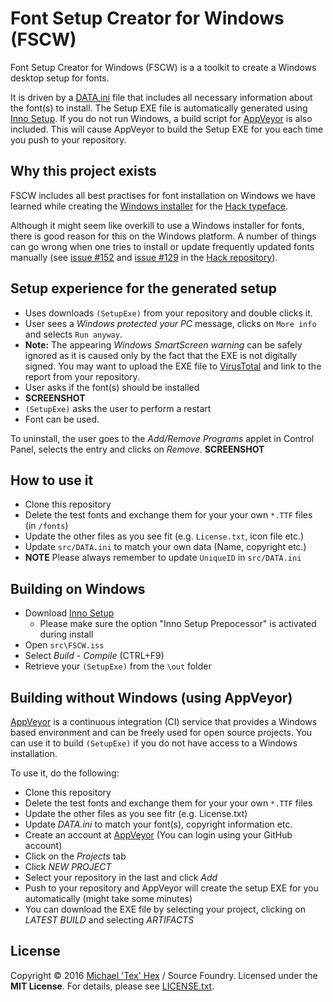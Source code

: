 # Font Setup Creator for Windows (FSCW)

Font Setup Creator for Windows (FSCW) is a a toolkit to create a Windows desktop setup for fonts. 

It is driven by a [DATA.ini](https://github.com/source-foundry/fscw/blob/master/src/Data.ini) file that includes all necessary information about the font(s) to install. The Setup EXE file is automatically generated using [Inno Setup](http://www.jrsoftware.org/isinfo.php). If you do not run Windows, a build script for [AppVeyor](https://www.appveyor.com/) is also included. This will cause AppVeyor to build the Setup EXE for you each time you push to your repository.

## Why this project exists

FSCW includes all best practises for font installation on Windows we have learned while creating the [Windows installer](https://github.com/source-foundry/Hack-windows-installer) for the [Hack typeface](https://github.com/chrissimpkins/Hack). 

Although it might seem like overkill to use a Windows installer for fonts, there is good reason for this on the Windows platform. A number of things can go wrong when one tries to install or update frequently updated fonts manually (see [issue #152](https://github.com/chrissimpkins/Hack/issues/152) and [issue #129](https://github.com/chrissimpkins/Hack/issues/129) in the [Hack repository](https://github.com/chrissimpkins/Hack/)).

## Setup experience for the generated setup

- Uses downloads `(SetupExe)` from your repository and double clicks it. 
- User sees a *Windows protected your PC* message, clicks on `More info` and selects `Run anyway`. 
- **Note:** The appearing *Windows SmartScreen warning* can be safely ignored as it is caused only by the fact that the EXE is not digitally signed. You may want to upload the EXE file to [VirusTotal](http://www.virustotal.com) and link to the report from your repository. 
- User asks if the font(s) should be installed
- **SCREENSHOT**
- `(SetupExe)` asks the user to perform a restart 
- Font can be used.

To uninstall, the user goes to the *Add/Remove Programs* applet in Control Panel, selects the entry and clicks on *Remove*.
**SCREENSHOT**

## How to use it

- Clone this repository
- Delete the test fonts and exchange them for your your own `*.TTF` files (in `/fonts`)
- Update the other files as you see fit (e.g. `License.txt`, icon file etc.)
- Update `src/DATA.ini` to match your own data (Name, copyright etc.)  
- **NOTE** Please always remember to update `UniqueID` in `src/DATA.ini`

## Building on Windows

- Download [Inno Setup](http://www.jrsoftware.org/isinfo.php)
  - Please make sure the option "Inno Setup Prepocessor" is activated during install
- Open `src\FSCW.iss`
- Select *Build* - *Compile* (CTRL+F9)
- Retrieve your `(SetupExe)` from the `\out` folder

## Building without Windows (using AppVeyor)

[AppVeyor](https://www.appveyor.com/) is a continuous integration (CI) service that provides a Windows based environment and can be freely used for open source projects. You can use it to build `(SetupExe)` if you do not have access to a Windows installation.  

To use it, do the following:
- Clone this repository
- Delete the test fonts and exchange them for your your own `*.TTF` files
- Update the other files as you see fitr (e.g. License.txt) 
- Update *DATA.ini* to match your font(s), copyright information etc.
- Create an account at [AppVeyor](https://www.appveyor.com/) (You can login using your GitHub account)
- Click on the *Projects* tab
- Click *NEW PROJECT*
- Select your repository in the last and click *Add* 
- Push to your repository and AppVeyor will create the setup EXE for you automatically (might take some minutes)
- You can download the EXE file by selecting your project, clicking on *LATEST BUILD* and selecting *ARTIFACTS* 



## License
Copyright © 2016 [Michael 'Tex' Hex](http://www.texhex.info/) / Source Foundry. Licensed under the **MIT License**. For details, please see [LICENSE.txt](https://github.com/source-foundry/Hack-test-win-installer/blob/master/LICENSE.txt).

